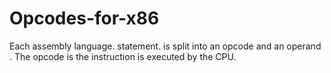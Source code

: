 # Opcodes-for-x86
Each assembly language. statement. is split into an opcode and an operand . The opcode is the instruction is executed by the CPU. 

